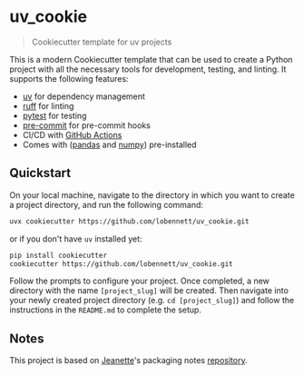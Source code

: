 # uv_cookie
> Cookiecutter template for uv projects

This is a modern Cookiecutter template that can be used to create a Python project with all the necessary tools for development, testing, and linting. It supports the following features:

- [uv](https://docs.astral.sh/uv/) for dependency management
- [ruff](https://github.com/astral-sh/ruff) for linting
- [pytest](https://docs.pytest.org/en/latest/) for testing
- [pre-commit](https://pre-commit.com/) for pre-commit hooks
- CI/CD with [GitHub Actions](https://docs.github.com/en/actions)
- Comes with ([pandas](https://pandas.pydata.org/) and [numpy](https://numpy.org/)) pre-installed

## Quickstart

On your local machine, navigate to the directory in which you want to create a project directory, and run the following command:

```bash
uvx cookiecutter https://github.com/lobennett/uv_cookie.git
```

or if you don't have `uv` installed yet:

```bash
pip install cookiecutter
cookiecutter https://github.com/lobennett/uv_cookie.git
```

Follow the prompts to configure your project. Once completed, a new directory with the name `[project_slug]` will be created. Then navigate into your newly created project directory (e.g. `cd [project_slug]`) and follow the instructions in the `README.md` to complete the setup.

## Notes 

This project is based on [Jeanette](https://github.com/jmumford)'s packaging notes [repository](https://github.com/jmumford/packaging-notes).
